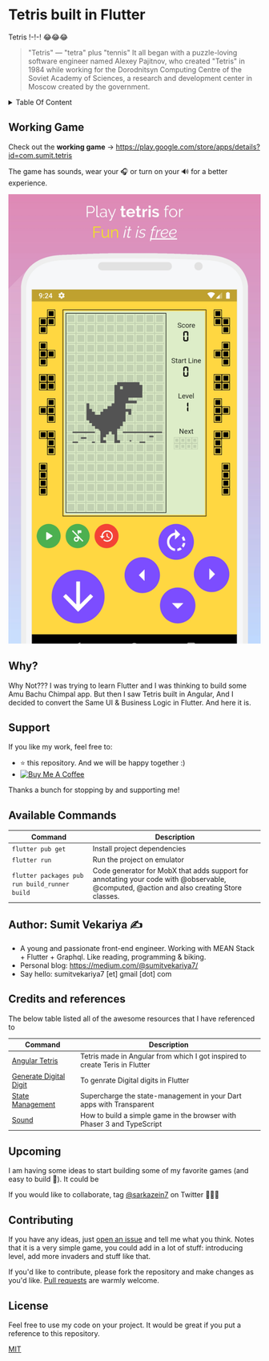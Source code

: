 # Tetris built in Flutter


Tetris !-!-! 😂😂😂

> "Tetris" — "tetra" plus "tennis"
It all began with a puzzle-loving software engineer named Alexey Pajitnov, who created "Tetris" in 1984 while working for the Dorodnitsyn Computing Centre of the Soviet Academy of Sciences, a research and development center in Moscow created by the government.

<details>
  <summary>Table Of Content</summary>
  <p>

- [Tetris built in Flutter](#tetri-built-with-flutter)
  - [Working Game](#working-game)
  - [Why?](#why)
  - [Support](#support)
  - [Available Commands](#available-commands)
  - [Author: Sumit Vekariya ✍️](#author-sumit-vekariya-️)
  - [Credits and references](#credits-and-references)
  - [Upcoming](#upcoming)
  - [Contributing](#contributing)
  - [License](#license)
  </p>
  </details>

## Working Game

Check out the **working game** -> https://play.google.com/store/apps/details?id=com.sumit.tetris

The game has sounds, wear your 🎧 or turn on your 🔊 for a better experience.

![Tetris built in Flutter][demo]

## Why?

Why Not??? I was trying to learn Flutter and I was thinking to build some Amu Bachu Chimpal app. But then I saw Tetris built in Angular, And I decided to convert the Same UI & Business Logic in Flutter. And here it is.


## Support

If you like my work, feel free to:

- ⭐ this repository. And we will be happy together :)
- <a title="Thanks for your support!" href="https://www.buymeacoffee.com/sarkazein7" target="_blank"><img src="https://res.cloudinary.com/dvujyxh7e/image/upload/c_thumb,w_140,g_face/v1596378474/default-orange_uthxgz.jpg" alt="Buy Me A Coffee"></a>

Thanks a bunch for stopping by and supporting me!



## Available Commands


| Command         | Description                                                                                                                     |
| --------------- | ------------------------------------------------------------------------------------------------------------------------------- |
| `flutter pub get`         | Install project dependencies                                                                                                    |
| `flutter run` | Run the project on emulator |
| `flutter packages pub run build_runner build`   | Code generator for MobX that adds support for annotating your code with @observable, @computed, @action and also creating Store classes.  |



## Author: Sumit Vekariya ✍️

- A young and passionate front-end engineer. Working with MEAN Stack + Flutter + Graphql. Like reading, programming & biking.
- Personal blog: https://medium.com/@sumitvekariya7/
- Say hello: sumitvekariya7 [et] gmail [dot] com

## Credits and references

The below table listed all of the awesome resources that I have referenced to

| Command                                                                 | Description                                                                                                                                              |
| ----------------------------------------------------------------------- | -------------------------------------------------------------------------------------------------------------------------------------------------------- |
| [Angular Tetris][angular-tetris] | Tetris made in Angular from which I got inspired to create Teris in Flutter |
| [Generate Digital Digit][generate-digit]                  | To genrate Digital digits in Flutter                  |
| [State Management][mobx-state-management]                            | Supercharge the state-management in your Dart apps with Transparent 
| [Sound][assets-audio-player]                        | How to build a simple game in the browser with Phaser 3 and TypeScript                                                                                   |

## Upcoming

I am having some ideas to start building some of my favorite games (and easy to build 🤣). It could be


If you would like to collaborate, tag [@sarkazein7][twitter] on Twitter 👏👏👏

## Contributing

If you have any ideas, just [open an issue][issues] and tell me what you think. Notes that it is a very simple game, you could add in a lot of stuff: introducing level, add more invaders and stuff like that.

If you'd like to contribute, please fork the repository and make changes as you'd like. [Pull requests][pull] are warmly welcome.

## License

Feel free to use my code on your project. It would be great if you put a reference to this repository.

[MIT](https://opensource.org/licenses/MIT)

[twitter]: https://twitter.com/sarkazein7
[angular-tetris]: https://github.com/trungk18/angular-tetris
[demo]: screenshots/1-screen__1.jpg
[generate-digit]: https://github.com/killermonk/octal_clock_app/tree/step2
[mobx-state-management]: https://pub.dev/packages/mobx
[assets-audio-player]: https://pub.dev/packages/assets_audio_player
[issues]: https://github.com/sumitvekariya/flutter-tetris/issues/new
[pull]: https://github.com/sumitvekariya/flutter-tetris/compare
